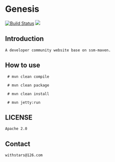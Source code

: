 # Genesis
[![Build Status](https://travis-ci.org/withstars/Genesis.svg?branch=master)](https://travis-ci.org/withstars/Genesis)
<img src="https://github.com/withstars/Genesis/blob/master/preview/2.PNG">
## Introduction
```aidl
A developer community website base on ssm-maven.
```

## How to use
```aidl
 # mvn clean compile

 # mvn clean package

 # mvn clean install

 # mvn jetty:run
```
## LICENSE
`Apache 2.0`
## Contact
`withstars@126.com`